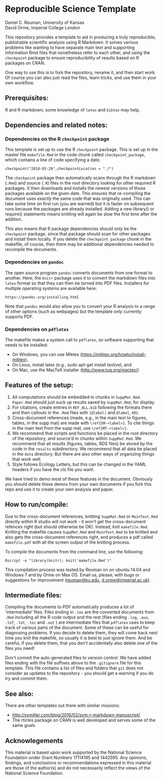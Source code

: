 # Reproducible Science Template

Daniel C. Reuman, University of Kansas  
David Orme, Imperial College London


This repository provides a template to aid in producing a truly reproducible, publishable scientific analysis using R Markdown. It solves various problems like wanting to have separate main text and supporting information Rmd files that nonetheless refer to each other, and using the `checkpoint` package to ensure reproducibility of results based on R packages on CRAN.

One way to use this is to fork the repository, rename it, and then start work. Of course you can also just read the files, learn tricks, and use them in your own workflow.

## Prerequisites:

R and R markdown; some knowledge of `latex` and `bibtex` may help. 

## Dependencies and related notes:


### Dependencies on the R `checkpoint` package

This template is set up to use the R `checkpoint` package. This is set up in the master file `makefile.Rmd` in the code chunk called `checkpoint_package`, which contains a line of code specifying a date.

    checkpoint("2018-03-29",checkpointLocation = "./")

The `checkpoint` package then automatically scans through the R markdown (`.Rmd`) and source (`.R`) files in the root directory looking for other required R packages. It then downloads and installs the newest versions of those packages available on the given date. This ensures that re-compiling the document uses _exactly_ the same code that was originally used. This can take some time on first run (you are warned) but it is faster on subsequent runs because the packages are already installed. Adding a new library() or require() statements means knitting will again be slow the first time after the addition.

This also means that R package dependencies should only be the `checkpoint` package, since that package should scan for other packages and install them locally. If you delete the `checkpoint_package` chunk in the makefile, of course, then there may be additional dependencies needed to recompile the documents.

### Dependencies on `pandoc`

The open source program `pandoc` converts documents from one format to another. Here, the `knitr` package uses it to convert the markdown files into `latex` format so that they can then be turned into PDF files. Installers for multiple operating systems are available here:

    https://pandoc.org/installing.html

Note that `pandoc` would also allow you to convert your R analysis to a range of other options (such as webpages) but the template only currently supports  PDF. 


### Dependencies on `pdflatex`

The makefile makes a system call to `pdflatex`, so software supporting that needs to be installed:

  * On Windows, you can use Miktex (https://miktex.org/howto/install-miktex), 
  * On Linux, install latex (e.g., sudo apt-get install texlive), and
  * On Mac, use the MacTeX installer (http://www.tug.org/mactex/)

## Features of the setup:

  1. All computations should be embedded in chunks in `SuppMat.Rmd`. `Paper.Rmd` should just suck up results saved by `SuppMat.Rmd`, for display.
  2. For citations, create entries in `REF_ALL.bib` following the formats there and then callouts in the `.Rmd` files with `[@label]` and `@label`, etc.
  3. Cross-document references (made, e.g., in the main text to figures, tables, in the supp mat) are made with `\ref{SM-<label>}`. To cite things in the main text from the supp mat, use `\ref{MT-<label>}`.
  4. We recommend that scripts and functions be placed in the root directory of the repository, and source'd in chunks within `SuppMat.Rmd`. We recommend that all results (figures, tables, RDS files) be stored by the code in the `results` subdirectory. We recommend that all data be placed in the `data` directory. But there are also other ways of organizing things that work well.
  5. Style follows Ecology Letters, but this can be changed in the YAML headers if you have the cls file you want.

We have tried to demo most of these features in the document. Obviously you should delete these demos from your own documents if you fork this repo and use it to create your own analysis and paper.

## How to run/compile: 

Due to the cross-document references, knitting `SuppMat.Rmd` or `MainText.Rmd` directly within R studio will not work - it won't get the cross-document refences right (but should otherwise be OK). Instead, knit `makefile.Rmd`. Knitting the makefile causes `SuppMat.Rmd` and `MainText.Rmd` to be knitted and also gets the cross-document references right, and produces a pdf called `makefile.pdf` with all the screen output of the knitting process.

To compile the documents from the command line, use the following:

    Rscript -e "library(knitr); knit('makefile.Rmd')" 

This compilation process was tested by Reuman on on ubuntu 14.04 and Windows 7 and by Orme on Max OS. Email us, please, with bugs or suggestions for improvement (reuman@ku.edu, d.orme@imperial.ac.uk).

## Intermediate files:

Compiling the documents to PDF automatically produces a lot of 'intermediate' files. Files ending in `.tex` are the converted documents from `.Rmd` including all the R code output and the rest (files ending `.log`, `.aux`, `.lof`, `.lot`, `.toc`  and `.out` ) are intermediate files that `pdflatex` uses to keep track of various parts of the document. Some of these can be useful for diagnosing problems. If you decide to delete them, they will come back next time you knit the makefile, so usually it is best to just ignore them. And be careful, if you delete them, that you don't accidentally also delete one of the files you need! 

Don't commit the auto-generated files to version control.  We have added files ending with the file suffixes above to the `.gitignore` file for this template. This file contains a list of files and folders that `git` does not consider as updates to the repository - you should get  a warning if you do try and commit them.

## See also:

There are other templates out there with similar missions:
- http://svmiller.com/blog/2016/02/svm-r-markdown-manuscript/
- The rticles package on CRAN is well developed and serves some of the same goals

## Acknowlegements

This material is based upon work supported by the National Science Foundation 
under Grant Numbers 17114195 and 1442595. Any opinions, findings, and conclusions 
or recommendations expressed in this material are those of the author(s) and do 
not necessarily reflect the views of the National Science Foundation.
